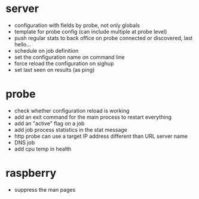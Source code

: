 server
======
* configuration with fields by probe, not only globals
* template for probe config (can include multiple at probe level)
* push regular stats to back office on probe connected or discovered, last hello...
* schedule on job definition
* set the configuration name on command line
* force reload the configuration on sighup
* set last seen on results (as ping)

probe
=====
* check whether configuration reload is working
* add an exit command for the main process to restart everything
* add an "active" flag on a job
* add job process statistics in the stat message
* http probe can use a target IP address different than URL server name
* DNS job
* add cpu temp in health

raspberry
=========
* suppress the man pages
